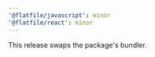```yaml
---
'@flatfile/javascript': minor
'@flatfile/react': minor
---
```


This release swaps the package's bundler.
